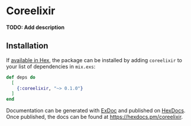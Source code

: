 # Coreelixir

**TODO: Add description**

## Installation

If [available in Hex](https://hex.pm/docs/publish), the package can be installed
by adding `coreelixir` to your list of dependencies in `mix.exs`:

```elixir
def deps do
  [
    {:coreelixir, "~> 0.1.0"}
  ]
end
```

Documentation can be generated with [ExDoc](https://github.com/elixir-lang/ex_doc)
and published on [HexDocs](https://hexdocs.pm). Once published, the docs can
be found at <https://hexdocs.pm/coreelixir>.

